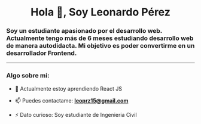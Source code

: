 <div id="header" aling="center">
    <h1 align="center"> Hola 👋, Soy Leonardo Pérez</h1>
    <h3 aling="center"> Soy un estudiante apasionado por el desarrollo web. Actualmente tengo más de 6 meses estudiando desarrollo web de manera autodidacta. Mi objetivo es poder convertirme en un desarrollador Frontend.</h3>
</div>

---

### Algo sobre mi:

- 🌱 Actualmente estoy aprendiendo React JS

- 📫 Puedes contactame: **leoprz15@gmail.com**

- ⚡ Dato curioso: Soy estudiante de Ingenieria Civil


